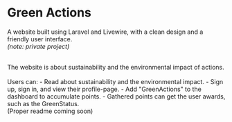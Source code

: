 # Green Actions 
A website built using Laravel and Livewire, with a clean design and a friendly user interface.
<br>
_(note: private project)_

<br>
The website is about sustainability and the environmental impact of actions.
<br><br>
Users can:
- Read about sustainability and the environmental impact.
- Sign up, sign in, and view their profile-page.
- Add "GreenActions" to the dashboard to accumulate points.
- Gathered points can get the user awards, such as the GreenStatus.


<br>
(Proper readme coming soon)